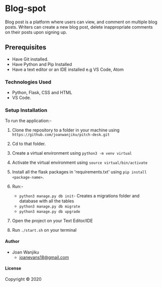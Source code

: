 # Blog-spot
Blog post is a platform where users can view, and comment on  multiple blog posts. Writers can create a new blog post, delete inappropriate comments on their posts upon signing up.

## Prerequisites
- Have Git installed.
- Have Python and Pip Installed
- Have a text editor or an IDE installed e.g VS Code, Atom
### Technologies Used
- Python, Flask, CSS and HTML
- VS Code.
### Setup Installation
To run the application:-
1. Clone the repository to a folder in your machine using `https://github.com/joanwanjiku/pitch-desk.git`
2. Cd to that folder.
3. Create a virtual environment using `python3 -m venv virtual`
4. Activate the virtual environment using `source virtual/bin/activate`
5. Install all the flask packages in 'requirements.txt' using `pip install <package-name>`.
6. Run:-
    - `python3 manage.py db init`- Creates a migrations folder and database with all the tables
    - `python3 manage.py db migrate`
    - `python3 manage.py db upgrade`

3. Open the project on your Text Editor/IDE
4. Run `./start.sh` on your terminal


#### Author
- Joan Wanjiku
    - joanevans18@gmail.com
#### License
Copyright &copy; 2020